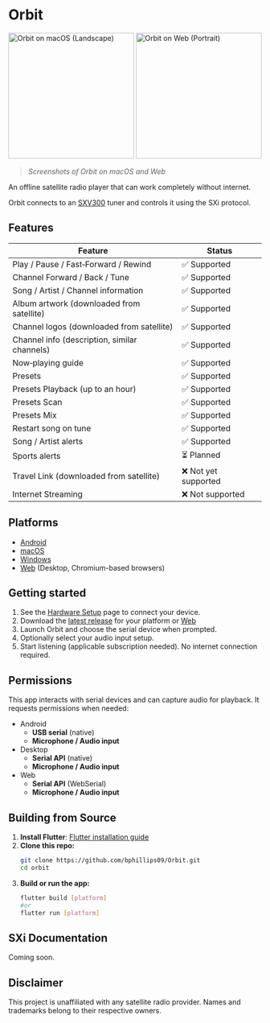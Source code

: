# Orbit

<img src="https://i.imgur.com/ujr1TKY.png" alt="Orbit on macOS (Landscape)" height="250" /> <img src="https://i.imgur.com/8LgfafM.png" alt="Orbit on Web (Portrait)" height="250" />

> _Screenshots of Orbit on macOS and Web_

An offline satellite radio player that can work completely without internet.

Orbit connects to an [SXV300][sxv300-link] tuner and controls it using the SXi protocol.

## Features

| Feature | Status |
| --- | --- |
| Play / Pause / Fast‑Forward / Rewind | ✅ Supported |
| Channel Forward / Back / Tune |  ✅ Supported |
| Song / Artist / Channel information | ✅ Supported |
| Album artwork (downloaded from satellite) | ✅ Supported |
| Channel logos (downloaded from satellite) | ✅ Supported |
| Channel info (description, similar channels) | ✅ Supported |
| Now‑playing guide | ✅ Supported |
| Presets | ✅ Supported |
| Presets Playback (up to an hour) | ✅ Supported |
| Presets Scan | ✅ Supported |
| Presets Mix | ✅ Supported |
| Restart song on tune | ✅ Supported |
| Song / Artist alerts | ✅ Supported |
| Sports alerts | ⏳ Planned |
| Travel Link (downloaded from satellite) | ❌ Not yet supported |
| Internet Streaming | ❌ Not supported |

## Platforms

- [Android][releases-link]
- [macOS][releases-link]
- [Windows][releases-link]
- [Web][web-link] (Desktop, Chromium-based browsers)

## Getting started

1. See the [Hardware Setup](docs/hardware-setup.md) page to connect your device.
2. Download the [latest release][releases-link] for your platform or [Web][web-link]
2. Launch Orbit and choose the serial device when prompted.
3. Optionally select your audio input setup.
3. Start listening (applicable subscription needed). No internet connection required.

## Permissions

This app interacts with serial devices and can capture audio for playback. It requests permissions when needed:

- Android
  - <b>USB serial</b> (native)
  - <b>Microphone / Audio input</b>
- Desktop
  - <b>Serial API</b> (native)
  - <b>Microphone / Audio input</b>
- Web
  - <b>Serial API</b> (WebSerial)
  - <b>Microphone / Audio input</b>

## Building from Source

1. **Install Flutter**: [Flutter installation guide](https://docs.flutter.dev/get-started/install)
2. **Clone this repo:**
   ```sh
   git clone https://github.com/bphillips09/Orbit.git
   cd orbit
   ```
3. **Build or run the app:**
   ```sh
   flutter build [platform]
   #or 
   flutter run [platform]
   ```

## SXi Documentation
Coming soon.

## Disclaimer

This project is unaffiliated with any satellite radio provider. Names and trademarks belong to their respective owners.

[sxv300-link]: <https://amazon.com/dp/B00NJTO4CY>
[releases-link]: <https://github.com/bphillips09/orbit/releases/latest>
[web-link]: <https://bphillips09.github.io/Orbit/>
